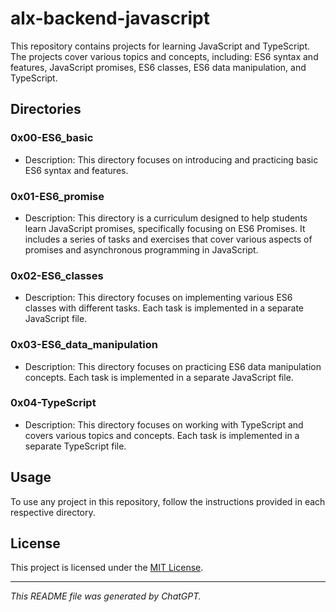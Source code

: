 # alx-backend-javascript

This repository contains projects for learning JavaScript and TypeScript. The projects cover various topics and concepts, including: ES6 syntax and features, JavaScript promises, ES6 classes, ES6 data manipulation, and TypeScript.

## Directories

### 0x00-ES6_basic

- Description: This directory focuses on introducing and practicing basic ES6 syntax and features.

### 0x01-ES6_promise

- Description: This directory is a curriculum designed to help students learn JavaScript promises, specifically focusing on ES6 Promises. It includes a series of tasks and exercises that cover various aspects of promises and asynchronous programming in JavaScript.

### 0x02-ES6_classes

- Description: This directory focuses on implementing various ES6 classes with different tasks. Each task is implemented in a separate JavaScript file.

### 0x03-ES6_data_manipulation

- Description: This directory focuses on practicing ES6 data manipulation concepts. Each task is implemented in a separate JavaScript file.

### 0x04-TypeScript

- Description: This directory focuses on working with TypeScript and covers various topics and concepts. Each task is implemented in a separate TypeScript file.

## Usage

To use any project in this repository, follow the instructions provided in each respective directory.

## License

This project is licensed under the [MIT License](LICENSE).

---
*This README file was generated by ChatGPT.*
